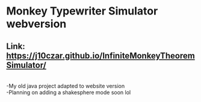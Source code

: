 # Monkey Typewriter Simulator webversion
Link: https://j10czar.github.io/InfiniteMonkeyTheoremSimulator/
<br/>
-------------------------------------------------------------
<br/>
-My old java project adapted to website version
<br/>
-Planning on adding a shakesphere mode soon lol

